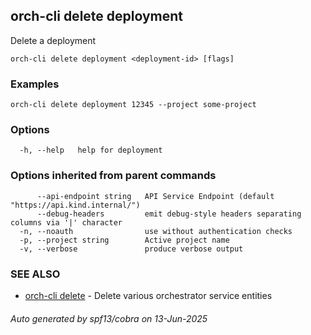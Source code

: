 ## orch-cli delete deployment

Delete a deployment

```
orch-cli delete deployment <deployment-id> [flags]
```

### Examples

```
orch-cli delete deployment 12345 --project some-project
```

### Options

```
  -h, --help   help for deployment
```

### Options inherited from parent commands

```
      --api-endpoint string   API Service Endpoint (default "https://api.kind.internal/")
      --debug-headers         emit debug-style headers separating columns via '|' character
  -n, --noauth                use without authentication checks
  -p, --project string        Active project name
  -v, --verbose               produce verbose output
```

### SEE ALSO

* [orch-cli delete](orch-cli_delete.md)	 - Delete various orchestrator service entities

###### Auto generated by spf13/cobra on 13-Jun-2025

